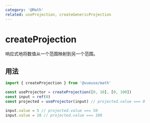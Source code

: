 ```yaml
---
category: '@Math'
related: useProjection, createGenericProjection
---
```


# createProjection

响应式地将数值从一个范围映射到另一个范围。

## 用法

```ts
import { createProjection } from '@vueuse/math'

const useProjector = createProjection([0, 10], [0, 100])
const input = ref(0)
const projected = useProjector(input) // projected.value === 0

input.value = 5 // projected.value === 50
input.value = 10 // projected.value === 100
```